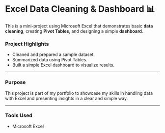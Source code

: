 # Excel Data Cleaning & Dashboard 📊

This is a mini-project using Microsoft Excel that demonstrates basic **data cleaning**, creating **Pivot Tables**, and designing a simple **dashboard**.  

### Project Highlights
- Cleaned and prepared a sample dataset.  
- Summarized data using Pivot Tables.  
- Built a simple Excel dashboard to visualize results.  

---

### Purpose
This project is part of my portfolio to showcase my skills in handling data with Excel and presenting insights in a clear and simple way.  

---

### Tools Used
- Microsoft Excel
